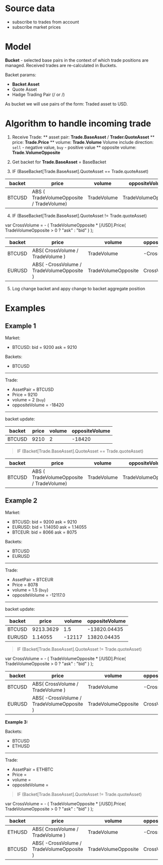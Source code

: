 # Source data

* subscribe to trades from account
* subscribe market prices

# Model

**Bucket** - selected base pairs in the context of which trade positions are managed.
Received trades are re-calculated in Buckets.

Backet params:
* **Backet Asset**
* Quote Asset
* Hadge Trading Pair (<Backet Asset>/<Quote Asset> or <Quote Asset>/<Backet Asset>)

As bucket we will use pairs of the form: Traded asset to USD.

# Algorithm to handle incoming trade

1. Receive Trade:
** asset pair: **Trade.BaseAsset** / **Trader.QuoteAsset**
** price: **Trade.Price**
** volume: **Trade.Volume**  Volume include direction: `sell` - negative value, `buy` - positive value
** opposite volume: **Trade.VolumeOpposite**

2. Get backet for **Trade.BaseAsset** = BaseBacket

3. IF (BaseBacket[Trade.BaseAsset].QuoteAsset == Trade.quoteAsset)

| backet | price | volume | oppositeVolume |
| ------ | ----- | ------ | -------------- |
| BTCUSD | ABS ( TradeVolumeOpposite / TradeVolume) | TradeVolume | TradeVolumeOpposite |

4. IF (BaseBacket[Trade.BaseAsset].QuoteAsset != Trade.quoteAsset)

var CrossVolume = - ( TradeVolumeOpposite * [<QuoteAsset>/USD].Price( TradeVolumeOpposite > 0 ? "ask" : "bid" ) );

| backet | price | volume | oppositeVolume |
| ------ | ----- | ------ | -------------- |
| BTCUSD | ABS( CrossVolume / TradeVolume ) | TradeVolume | -CrossVolume |
| EURUSD | ABS( -CrossVolume / TradeVolumeOpposite ) | TradeVolumeOpposite | CrossVolume |

5. Log change backet and appy change to backet aggregate position



# Examples

## Example 1

Market:
* BTCUSD: bid = 9200 ask = 9210

Backets:
* BTCUSD

---

Trade:
* AssetPair = BTCUSD
* Price = 9210
* volume = 2 (`buy`)
* oppositeVolume = -18420

---

backet update:

| backet | price | volume | oppositeVolume |
| ------ | ----- | ------ | -------------- |
| BTCUSD | 9210 | 2 | -18420 |


> IF (Backet[Trade.BaseAsset].QuoteAsset == Trade.quoteAsset)

| backet | price | volume | oppositeVolume |
| ------ | ----- | ------ | -------------- |
| BTCUSD | ABS ( TradeVolumeOpposite / TradeVolume) | TradeVolume | TradeVolumeOpposite |


## Example 2

Market:
* BTCUSD: bid = 9200 ask = 9210
* EURUSD: bid = 1.14050 ask = 1.14055
* BTCEUR: bid = 8066 ask = 8075

Backets:
* BTCUSD
* EURUSD

---

Trade:
* AssetPair = BTCEUR
* Price = 8078
* volume = 1.5 (`buy`)
* oppositeVolume = -12117.0

---

backet update:

| backet | price | volume | oppositeVolume |
| ------ | ----- | ------ | -------------- |
| BTCUSD | 9213.3629 | 1.5 | -13820.04435 |
| EURUSD | 1.14055 | -12117 | 13820.04435 |


> IF (Backet[Trade.BaseAsset].QuoteAsset != Trade.quoteAsset)

var CrossVolume = - ( TradeVolumeOpposite * [<QuoteAsset>/USD].Price( TradeVolumeOpposite > 0 ? "ask" : "bid" ) );

| backet | price | volume | oppositeVolume |
| ------ | ----- | ------ | -------------- |
| BTCUSD | ABS( CrossVolume / TradeVolume ) | TradeVolume | -CrossVolume |
| EURUSD | ABS( -CrossVolume / TradeVolumeOpposite ) | TradeVolumeOpposite | CrossVolume |




**Example 3:**

Backets:
* BTCUSD
* ETHUSD

---

Trade:
* AssetPair = ETHBTC
* Price = 
* volume = 
* oppositeVolume = 


> IF (Backet[Trade.BaseAsset].QuoteAsset != Trade.quoteAsset)

var CrossVolume = - ( TradeVolumeOpposite * [<QuoteAsset>/USD].Price( TradeVolumeOpposite > 0 ? "ask" : "bid" ) );

| backet | price | volume | oppositeVolume |
| ------ | ----- | ------ | -------------- |
| ETHUSD | ABS( CrossVolume / TradeVolume ) | TradeVolume | -CrossVolume |
| BTCUSD | ABS( -CrossVolume / TradeVolumeOpposite ) | TradeVolumeOpposite | CrossVolume |







